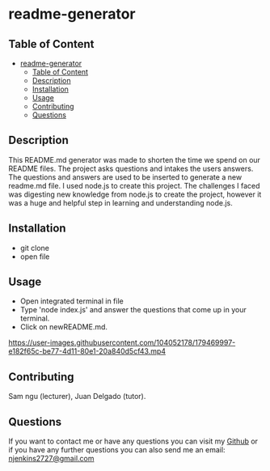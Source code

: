 # readme-generator

## Table of Content 
- [readme-generator](#readme-generator)
  - [Table of Content](#table-of-content)
  - [Description](#description)
  - [Installation](#installation)
  - [Usage](#usage)
  - [Contributing](#contributing)
  - [Questions](#questions)

## Description
This README.md generator was made to shorten the time we spend on our README files. The project asks questions and intakes the users answers. The questions and answers are used to be inserted to generate a new readme.md file. I used node.js to create this project. The challenges I faced was digesting new knowledge from node.js to create the project, however it was a huge and helpful step in learning and understanding node.js.

## Installation
- git clone 
- open file 

## Usage
- Open integrated terminal in file 
- Type 'node index.js' and answer the questions that come up in your terminal.
- Click on newREADME.md.

https://user-images.githubusercontent.com/104052178/179469997-e182f65c-be77-4d11-80e1-20a840d5cf43.mp4


## Contributing
Sam ngu (lecturer), Juan Delgado (tutor).

## Questions
If you want to contact me or have any questions you can visit my [Github](https://github.com/njenkins2727)
or if you have any further questions you can also send me an email: njenkins2727@gmail.com
